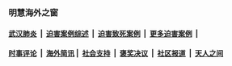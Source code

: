 
### 明慧海外之窗

####  [武汉肺炎](indexes/365.md?t=05151301) &nbsp;|&nbsp;  [迫害案例综述](indexes/328.md?t=05151301) &nbsp;|&nbsp; [迫害致死案例](indexes/277.md?t=05151301)  &nbsp;|&nbsp; [更多迫害案例](indexes/81.md?t=05151301)  &nbsp;|&nbsp; 
####  [时事评论](indexes/19.md?t=05151301) &nbsp;|&nbsp; [海外简讯](indexes/245.md?t=05151301)&nbsp;|&nbsp;  [社会支持](indexes/140.md?t=05151301) &nbsp;|&nbsp; [褒奖决议](indexes/282.md?t=05151301) &nbsp;|&nbsp; [社区报道](indexes/91.md?t=05151301)  &nbsp;|&nbsp; [天人之间](indexes/78.md?t=05151301) 

